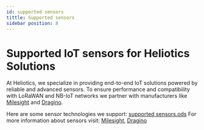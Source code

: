 ```yaml
---
id: supported sensors
tittle: Supported sensors 
sidebar position: 8
---
```

# Supported IoT sensors for Heliotics Solutions 

At Heliotics, we specialize in providing end-to-end IoT solutions powered by reliable and advanced sensors. To ensure 
performance and compatibility with LoRaWAN and NB-IoT networks we partner with manufacturers like [Milesight](https://www.milesight.com/) 
and [Dragino](https://www.dragino.com/index.php). 

Here are some sensor technologies we support: [supported sensors.ods](../../../../Heliotics/supported%20sensors.ods)
For more information about sensors visit: [Milesight](https://www.milesight.com/), [Dragino](https://www.dragino.com/products/products-list.html)